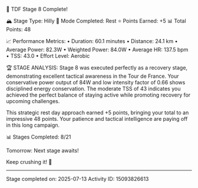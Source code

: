 🎉 TDF Stage 8 Complete!

🏔️ Stage Type: Hilly
🚴 Mode Completed: Rest
⭐ Points Earned: +5
📊 Total Points: 48

📈 Performance Metrics:
• Duration: 60.1 minutes
• Distance: 24.1 km
• Average Power: 82.3W
• Weighted Power: 84.0W
• Average HR: 137.5 bpm
• TSS: 43.0
• Effort Level: Aerobic

🏆 STAGE ANALYSIS:
Stage 8 was executed perfectly as a recovery stage, demonstrating excellent tactical awareness 
in the Tour de France. Your conservative power output of 84W and low intensity factor of 0.66 
shows disciplined energy conservation. The moderate TSS of 43 indicates you achieved the perfect 
balance of staying active while promoting recovery for upcoming challenges.

This strategic rest day approach earned +5 points, bringing your total to an impressive 48 
points. Your patience and tactical intelligence are paying off in this long campaign.

📊 Stages Completed: 8/21

Tomorrow: Next stage awaits!

Keep crushing it! 🚀

---
Stage completed on: 2025-07-13
Activity ID: 15093826613
